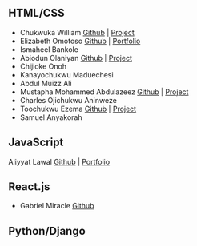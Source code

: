 ## HTML/CSS

* Chukwuka William [Github](https://github.com/WIILLY12/WIILLY12) | [Project](https://wiilly.vercel.app/)
* Elizabeth Omotoso [Github](https://github.com/lihzgold/myportfolio) | [Portfolio](https://lihzgold.github.io/myportfolio/)
* Ismaheel Bankole
* Abiodun Olaniyan [Github](https://github.com/Harbeyzino/myportofolio) | [Project](https://harbeyzino.github.io/myportofolio/)
* Chijioke Onoh
* Kanayochukwu Maduechesi
* Abdul Muizz Ali
* Mustapha Mohammed Abdulazeez [Github](https://github.com/Mustazeez06/myPortfolio) | [Project](https://mustazeez06.github.io/myPortfolio/)
* Charles Ojichukwu Aninweze
* Toochukwu Ezema [Github](https://github.com/Toochukwu-E/myproject) | [Project](https://toochukwu-e.github.io/myproject/)
* Samuel Anyakorah

## JavaScript

Aliyyat Lawal [Github](https://github.com/liyalawal/project) | [Portfolio](https://liyalawal.github.io/project/)

## React.js

* Gabriel Miracle [Github]()

## Python/Django
